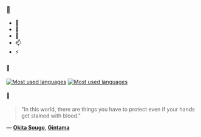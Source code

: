 ### 👋

- 🔭
- 🌱
- 💬
- 📫
- ⚡

#### 🧏

[![Most used languages](https://github-readme-stats-aynah.vercel.app/api/top-langs/?username=aynh&theme=solarized-dark&langs_count=6&layout=compact&hide_title=true)](https://github.com/anuraghazra/github-readme-stats#gh-dark-mode-only)
[![Most used languages](https://github-readme-stats-aynah.vercel.app/api/top-langs/?username=aynh&theme=solarized-light&langs_count=6&layout=compact&hide_title=true)](https://github.com/anuraghazra/github-readme-stats#gh-light-mode-only)

#### 💬

> "In this world, there are things you have to protect even if your hands get stained with blood."

&mdash; [**Okita Sougo**](https://myanimelist.net/character.php?q=Okita%20Sougo&cat=character), [**Gintama**](https://myanimelist.net/search/all?q=Gintama&cat=all)

